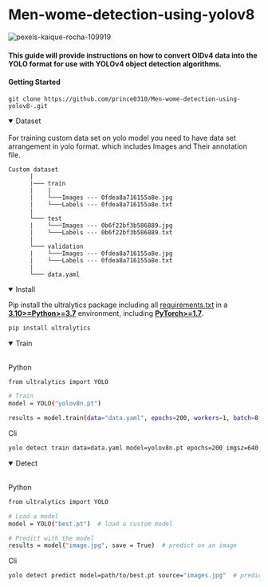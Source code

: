 # Men-wome-detection-using-yolov8

![pexels-kaique-rocha-109919](https://user-images.githubusercontent.com/85225054/218306896-3ce9d1a1-96b0-42f7-8725-c3cbbab39280.jpg)

#### This guide will provide instructions on how to convert OIDv4 data into the YOLO format for use with YOLOv4 object detection algorithms.

#### Getting Started
``` git clone https://github.com/prince0310/Men-wome-detection-using-yolov8-.git ```

<details open>
<summary>Dataset</summary>
  <br>
  For training custom data set on yolo model you need to have data set arrangement in yolo format. which includes Images and Their annotation file.
  
  ```                
Custom dataset
        |
        |─── train
        |    |
        |    └───Images --- 0fdea8a716155a8e.jpg
        |    └───Labels --- 0fdea8a716155a8e.txt
        |
        └─── test
        |    └───Images --- 0b6f22bf3b586889.jpg
        |    └───Labels --- 0b6f22bf3b586889.txt
        |
        └─── validation
        |    └───Images --- 0fdea8a716155a8e.jpg
        |    └───Labels --- 0fdea8a716155a8e.txt
        |
        └─── data.yaml
```
  
</details>


<details open>
<summary>Install</summary>
 
Pip install the ultralytics package including
all [requirements.txt](https://github.com/ultralytics/ultralytics/blob/main/requirements.txt) in a
[**3.10>=Python>=3.7**](https://www.python.org/) environment, including
[**PyTorch>=1.7**](https://pytorch.org/get-started/locally/).
  
```bash
pip install ultralytics
```
</details>

<details open>
<summary>Train</summary>
  <br>
  
Python 
  
```bash
from ultralytics import YOLO

# Train
model = YOLO("yolov8n.pt")

results = model.train(data="data.yaml", epochs=200, workers=1, batch=8,imgsz=640)  # train the model
```
Cli
  
```bash
yolo detect train data=data.yaml model=yolov8n.pt epochs=200 imgsz=640
  ```
</details>

<details open>
<summary>Detect</summary>
   <br>
  
  Python 
  
```bash
from ultralytics import YOLO

# Load a model
model = YOLO("best.pt")  # load a custom model

# Predict with the model
results = model("image.jpg", save = True)  # predict on an image
```
Cli
  
```bash
yolo detect predict model=path/to/best.pt source="images.jpg"  # predict with custom model
  ```
  
</details>
